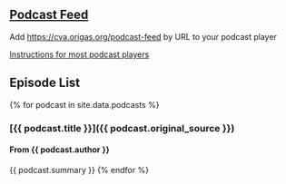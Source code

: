 ## [Podcast Feed](https://cva.origas.org/podcast-feed)
Add https://cva.origas.org/podcast-feed by URL to your podcast player

[Instructions for most podcast players](https://medium.com/@joshmuccio/how-to-manually-add-a-rss-feed-to-your-podcast-app-on-desktop-ios-android-478d197a3770)

## Episode List
{% for podcast in site.data.podcasts %}
### [{{ podcast.title }}]({{ podcast.original_source }})
#### From {{ podcast.author }}
{{ podcast.summary }}
{% endfor %}